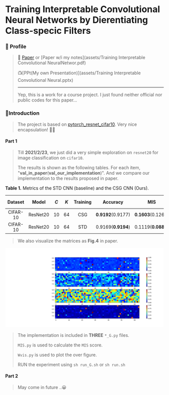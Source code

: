 # Training Interpretable Convolutional Neural Networks by Dierentiating Class-specic Filters
### 🙈 Profile

> 📜 [Paper](http://arxiv.org/abs/2007.08194v1) or [Paper w/i my notes](assets/Training Interpretable Convolutional NeuralNetwor.pdf)
>
> 📺[PPt(My own Presentation)](assets/Training Interpretable Convolutional Neural.pptx)
>
> ---
>
> Yep, this is a work for a course project. I just found neither official nor public codes for this paper... 

### 🐞Introduction

> The project is based on [pytorch_resnet_cifar10](https://github.com/akamaster/pytorch_resnet_cifar10). Very nice encapsulation! 🐂🍺

#### Part 1

> Till **2021/2/23**, we just did a very simple exploration on `resnet20` for image classification on `cifar10`. 
>
> The results is shown as the following tables. For each item, "**val_in_paper**(**val_our_implementation**)". And we compare our implementation to the results proposed in paper.

**Table 1.** Metrics of the STD CNN (baseline) and the CSG CNN (Ours).

| Dataset  |  Model   | *C*  | *K*  | Training |      Accuracy      |        MIS         |     L1-density     | L1-interval  |
| :------: | :------: | :--: | :--: | :------: | :----------------: | :----------------: | :----------------: | :----------: |
| CIFAR-10 | ResNet20 |  10  |  64  |   CSG    | **0.9192**(0.9177) | **0.1603**(0.1264) | **0.0788**(0.1000) | [0.01, 0.01] |
| CIFAR-10 | ResNet20 |  10  |  64  |   STD    | 0.9169(**0.9194**) | 0.1119(**0.0883**) |         -          |      -       |

> We also visualize the matrices as **Fig.4** in paper.

![001](./assets/Gcsg-Wcsg-Wstd-GcsgxWcsg.png)

> The implementation is included in **THREE** `*_G.py` files.
>
> `MIS.py` is used to calculate the `MIS` score.
>
> `Wvis.py` is used to plot the over figure.
>
> RUN the experiment using `sh run_G.sh` or `sh run.sh`

#### Part 2

> May come in future ..😀
